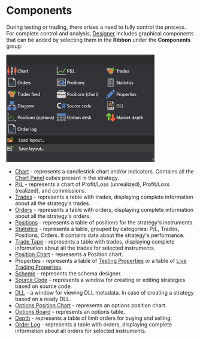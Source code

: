 # Components

During testing or trading, there arises a need to fully control the process. For complete control and analysis, [Designer](Designer.md) includes graphical components that can be added by selecting them in the **Ribbon** under the **Components** group:

![Designer Components](../images/Designer_Components.png)

- [Chart](Designer_Chart.md) - represents a candlestick chart and/or indicators. Contains all the [Chart Panel](Designer_Panel_graphics.md) cubes present in the strategy.
- [P/L](Designer_Panel_Market_depth.md) - represents a chart of Profit/Loss (unrealized), Profit/Loss (realized), and commissions.
- [Trades](Designer_Trades.md) - represents a table with trades, displaying complete information about all the strategy's trades.
- [Orders](Designer_Orders.md) - represents a table with orders, displaying complete information about all the strategy's orders.
- [Positions](Designer_Chart_Position.md) - represents a table of positions for the strategy's instruments.
- [Statistics](Designer_Statistics.md) - represents a table, grouped by categories: P/L, Trades, Positions, Orders. It contains data about the strategy's performance.
- [Trade Tape](Designer_Tape_Trades.md) - represents a table with trades, displaying complete information about all the trades for selected instruments.
- [Position Chart](Designer_Chart_Position.md) - represents a Position chart.
- Properties - represents a table of [Testing Properties](Designer_Properties_emulation.md) or a table of [Live Trading Properties](Designer_Properties_Live.md).
- [Scheme](Designer_Designer_schemes_strategies_and_component_elements.md) - represents the schema designer.
- [Source Code](Designer_Creating_strategy_from_code.md) - represents a window for creating or editing strategies based on source code.
- [DLL](Designer_Panel_DLL.md) - a window for viewing DLL metadata. In case of creating a strategy based on a ready DLL.
- [Options Position Chart](Designer_Graph_options_positions.md) - represents an options position chart.
- [Options Board](Designer_Options_Board.md) - represents an options table.
- [Depth](Designer_Depth_Panel2.md) - represents a table of limit orders for buying and selling.
- [Order Log](Terminal_orderlog.md) - represents a table with orders, displaying complete information about all orders for selected instruments.